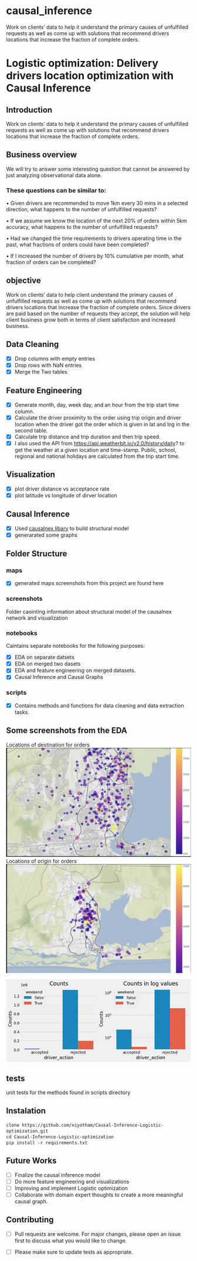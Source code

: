 # causal_inference
Work on clients’ data to help it understand the primary causes of unfulfilled requests as well as come up with solutions that recommend drivers locations that increase the fraction of complete orders.

# Logistic optimization: Delivery drivers location optimization with Causal Inference
## Introduction
Work  on clients’ data to help it understand the primary causes of unfulfilled requests as well as come up with solutions that recommend drivers locations that increase the fraction of complete orders. 

## Business overview
We will try to answer some interesting question that cannot be answered by just analyzing observational data alone.

### These questions can be similar to:

• Given drivers are recommended to move 1km every 30 mins in a selected direction, what happens to the number of unfulfilled requests?

• If we assume we know the location of the next 20% of orders within 5km accuracy, what happens to the number of unfulfilled requests?

• Had we changed the time requirements to drivers operating time in the past, what fractions of orders could have been completed?

• If I increased the number of drivers by 10% cumulative per month, what fraction of orders can be completed?


## objective

Work  on clients’ data to help client understand the primary causes of unfulfilled requests as well as come up with solutions that recommend drivers locations that increase the fraction of complete orders. Since drivers are paid based on the number of requests they accept, the solution will help client business grow both in terms of client satisfaction and increased business. 

## Data Cleaning
- [x] Drop columns with empty entries
 - [x] Drop rows with NaN entries
- [x]  Merge the Two tables
## Feature Engineering
- [x] Generate month, day, week day, and an hour from the trip start time column.
- [x] Calculate the driver proximity to the order using trip origin and driver location when the driver got the order which is given in lat and lng in the second table.
 - [x] Calculate trip distance and trip duration and then trip speed.
- [x] I also used the API from https://api.weatherbit.io/v2.0/history/daily? to get the weather at a given location and time-stamp.
 Public, school, regional and national holidays are calculated from the trip start time.
## Visualization
 - [x]  plot driver distance vs acceptance rate
 - [x]  plot latitude vs longitude of dirver location
## Causal Inference
- [x] Used [causalnex libary](https://causalnex.readthedocs.io/en/latest/03_tutorial/01_first_tutorial.html) to build structural model
- [x] generarated some graphs
## Folder Structure

###  maps
 - [x] generated maps screenshots from this project  are found here
 
 ###  screenshots
 Folder caointing information about structural model of the causalnex network and visualization

### notebooks
Caintains separate notebooks for the following purposes:

 - [x] EDA on  separate datsets 
 - [x] EDA on merged two dasets 
  - [x]  EDA and feature engineering on merged datasets.
 - [x] Causal Inference and Causal Graphs

### scripts
 - [x] Contains methods and functions for data cleaning and data extraction tasks.
## Some screenshots from the EDA
Locations of destination for orders
![Locations of desination for trip requests](https://github.com/niyotham/Causal-Inference-Logistic-optimization/blob/main/maps/Destination.png)
Locations of origin for orders
![Locations of origin for trip requests](https://github.com/niyotham/Causal-Inference-Logistic-optimization/blob/main/maps/origin.png)

![Count rejects](https://github.com/niyotham/Causal-Inference-Logistic-optimization/blob/main/screenshots/count_reject.png)
## tests
unit tests for the methods found in scripts directory

## Instalation
``` 
clone https://github.com/niyotham/Causal-Inference-Logistic-optimization.git
cd Causal-Inference-Logistic-optimization
pip install -r requirements.txt

```

## Future Works
 - [ ]	Finalize the causal inference model
 - [ ]	Do more feature engineering and visualizations
 - [ ]	Improving and implement Logistic optimization
 - [ ]	Collaborate with domain expert thoughts to create a more meaningful causal graph.

## Contributing
 - [ ] Pull requests are welcome. For major changes, please open an issue first to discuss what you would like to change.

 - [ ] Please make sure to update tests as appropriate.

